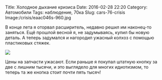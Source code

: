Title: Холодное дыхание кризиса
Date: 2016-02-28 22:20
Category: Автомобили
Tags: наблюдение, 70ка
Slug: cars-76-crisis
Image:/crisis/eaac046s-960.jpg

В конце лета я оторвал расширитель, недавно решил им наконец-то заняться. Ещё прошлой весной я, не задумываясь, купил бы новую деталь. А теперь задумался и нагородил ужасный колхоз с помощью пластиковых стяжек.

<!-- PELICAN_END_SUMMARY -->

![]({attach}crisis/eaac046s-960.jpg)

Цены на запчасти ужасают. Если раньше я покупал штатную кнопку за две с лишним тысячи, и это выглядело для многих идиотизмом, то теперь та же кнопка стоит почти пять тысяч!
